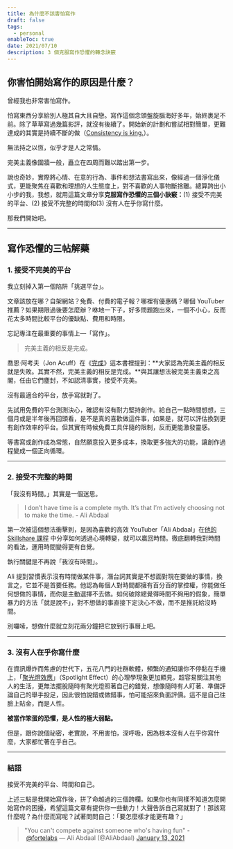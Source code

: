 ```yaml
---
title: 為什麼不該害怕寫作
draft: false
tags:
  - personal
enableToc: true
date: 2021/07/10
description: 3 個克服寫作恐懼的轉念訣竅
---
```

## 你害怕開始寫作的原因是什麼？

曾經我也非常害怕寫作。

怕寫東西分享給別人極其自大且自戀。寫作這個念頭盤旋腦海好多年，始終裹足不前。除了草草寫過幾篇影評，就沒有後續了。開始新的計劃和嘗試相對簡單，更難達成的其實是持續不斷的做（[Consistency is king.](https://aliabdaal.com/consistency-is-king/?ref=chinghannhu.ghost.io)）。

無法持之以恆，似乎才是人之常情。

完美主義像圍牆一般，矗立在四周而難以踏出第一步。

說也奇妙，實際將心情、在意的行為、事件和想法書寫出來，像經過一個淨化儀式，更能聚焦在喜歡和理想的人生態度上，對不喜歡的人事物斷捨離。總算跨出小小步的我，我想，就用這篇文章分享**克服寫作恐懼的三個小訣竅：**(1) 接受不完美的平台、(2) 接受不完整的時間和(3) 沒有人在乎你寫什麼。

那我們開始吧。

---

## 寫作恐懼的三帖解藥

### 1. 接受不完美的平台

我立刻掉入第一個陷阱「挑選平台」。

文章該放在哪？自架網站？免費、付費的電子報？哪裡有優惠碼？哪個 YouTuber 推薦？如果期限過後要怎麼辦？咻地一下子，好多問題跑出來，一個不小心，反而花太多時間比較平台的優缺點、費用和時限。

忘記專注在最重要的事情上—「寫作」。

> 完美主義的相反是完成。

喬恩‧阿考夫（Jon Acuff）在《[完成](https://r10.to/hwSOcc?ref=chinghannhu.ghost.io)》這本書裡提到：**大家認為完美主義的相反就是失敗。其實不然，完美主義的相反是完成。**與其讓想法被完美主義束之高閣，任由它們塵封，不如認清事實，接受不完美。

沒有最適合的平台，放手寫就對了。

先試用免費的平台測測決心，確認有沒有耐力堅持創作。給自己一點時間想想，三個月或是半年後再回頭看，是不是真的喜歡做這件事，如果是，就可以評估換到更有創作效率的平台。但其實有時候免費工具伴隨的限制，反而更能激發靈感。

等書寫或創作成為常態，自然願意投入更多成本，換取更多強大的功能，讓創作過程變成一個正向循環。

---

### 2. 接受不完整的時間

「我沒有時間。」其實是一個迷思。

> I don’t have time is a complete myth. It’s that I’m actively choosing not to make the time. - Ali Abdaal

第一次被這個想法衝擊到，是因為喜歡的高效 YouTuber「Ali Abdaal」在[他的 Skillshare 課程](https://www.skillshare.com/classes/Starting-a-Successful-Side-Hustle/1147193977?ref=chinghannhu.ghost.io) 中分享如何透過心境轉變，就可以贏回時間。徹底翻轉我對時間的看法，運用時間變得更有自覺。

執行關鍵是不再說「我沒有時間」。

Ali 提到習慣表示沒有時間做某件事，潛台詞其實是不想面對現在要做的事情，換言之，它並不是首要任務。他認為每個人對時間都擁有百分百的掌控權，你能做任何想做的事情，而你是主動選擇不去做。如何破除總覺得時間不夠用的假象，簡單暴力的方法「就是說不」，對不想做的事直接下定決心不做，而不是推託給沒時間。

別囉嗦，想做什麼就立刻花兩分鐘把它放到行事曆上吧。

---

### 3. 沒有人在乎你寫什麼

在資訊爆炸而焦慮的世代下，五花八門的社群軟體，頻繁的通知讓你不停黏在手機上，「[聚光燈效應](https://twitter.com/aliabdaal/status/1279450587889831937?ref=chinghannhu.ghost.io)」（Spotlight Effect）的心理學現象更加顯見，超容易關注其他人的生活，更無法擺脫隨時有聚光燈照著自己的錯覺，想像隨時有人盯著、準備評論自己的舉手投足，因此很怕說錯或做錯事，怕可能招來負面評價。這不是自己往臉上貼金，而是人性。

**被當作笨蛋的恐懼，是人性的極大弱點。**

但是，跟你說個祕密，老實說，不用害怕，深呼吸，因為根本沒有人在乎你寫什麼，大家都忙著在乎自己。

---

### 結語

接受不完美的平台、時間和自己。

上述三點是我開始寫作後，拼了命越過的三個跨欄。如果你也有同樣不知道怎麼開始寫作的困擾，希望這篇文章有提供你一些動力！大聲告訴自己寫就對了！那該寫什麼呢？為什麼而寫呢？試著問問自己：「要怎麼樣才能更有趣？」

> "You can't compete against someone who's having fun" - [@fortelabs](https://twitter.com/fortelabs?ref_src=twsrc%5Etfw&ref=chinghannhu.ghost.io) — Ali Abdaal (@AliAbdaal) [January 13, 2021](https://twitter.com/AliAbdaal/status/1349476016218112000?ref_src=twsrc%5Etfw&ref=chinghannhu.ghost.io)